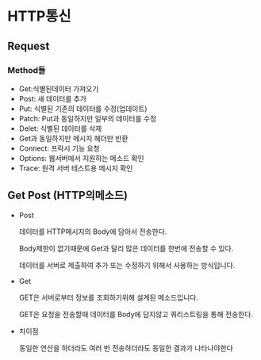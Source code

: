 # HTTP통신
## Request
### Method들
- Get:식별된데이터 가져오기
- Post: 새 데이터를 추가
- Put: 식별된 기존의 데이터를 수정(업데이트)
- Patch: Put과 동일하지만 일부의 데이터를 수정
- Delet: 식별된 데이터를 삭제
- Get과 동일하지만 메시지 헤더만 반환
- Connect: 프락시 기능 요청
- Options: 웹서버에서 지원하는 메소드 확인
- Trace: 원격 서버 테스트용 메시지 확인

## Get Post (HTTP의메소드)

- Post
    
    데이터를 HTTP메시지의 Body에 담아서 전송한다.
    
    Body제한이 없기때문에 Get과 달리 많은 데이터를 한번에 전송할 수 있다.
    
    데이터를 서버로 제출하여 추가 또는 수정하기 위해서 사용하는 방식입니다.
    
- Get
    
    GET은 서버로부터 정보를 조회하기위해 설계된 메소드입니다.
    
    GET은 요청을 전송할때 데이터를 Body에 담지않고 쿼리스트링을 통해 전송한다.
    
- 차이점
    
    동일한 연산을 하더라도 여러 번 전송하더라도 동일한 결과가 나타나야한다
